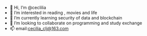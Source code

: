 - 👋 Hi, I’m @ceclilia
- 👀 I’m interested in reading , movies and life
- 🌱 I’m currently learning security of data and blockchain
- 💞️ I’m looking to collaborate on programming and study exchange
- 📫 email:cecilia_clj@163.com
